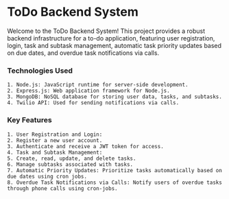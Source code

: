 # ToDo Backend System
Welcome to the ToDo Backend System! This project provides a robust backend infrastructure for a to-do application, featuring user registration, login, task and subtask management, automatic task priority updates based on due dates, and overdue task notifications via calls.

### Technologies Used
    1. Node.js: JavaScript runtime for server-side development.
    2. Express.js: Web application framework for Node.js.
    3. MongoDB: NoSQL database for storing user data, tasks, and subtasks.
    4. Twilio API: Used for sending notifications via calls.
### Key Features
    1. User Registration and Login:
    2. Register a new user account.
    3. Authenticate and receive a JWT token for access.
    4. Task and Subtask Management:
    5. Create, read, update, and delete tasks.
    6. Manage subtasks associated with tasks.
    7. Automatic Priority Updates: Prioritize tasks automatically based on due dates using cron jobs.
    8. Overdue Task Notifications via Calls: Notify users of overdue tasks through phone calls using cron-jobs.